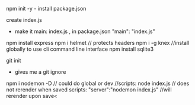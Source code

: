 npm init -y - install package.json

create index.js
- make it main: index.js , in package.json
 "main": "index.js"

npm install express
npm i helmet // protects headers
npm i -g knex  //install globally to use cli command line interface
npm install sqlite3 

git init
- gives me a git ignore

npm i nodemon -D // could do global or dev
//scripts: node index.js // does not rerender when saved
scripts: "server":"nodemon index.js" //will rerender upon save<